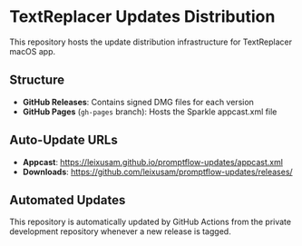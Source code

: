 # TextReplacer Updates Distribution

This repository hosts the update distribution infrastructure for TextReplacer macOS app.

## Structure

- **GitHub Releases**: Contains signed DMG files for each version
- **GitHub Pages** (`gh-pages` branch): Hosts the Sparkle appcast.xml file

## Auto-Update URLs

- **Appcast**: https://leixusam.github.io/promptflow-updates/appcast.xml
- **Downloads**: https://github.com/leixusam/promptflow-updates/releases/

## Automated Updates

This repository is automatically updated by GitHub Actions from the private development repository whenever a new release is tagged.